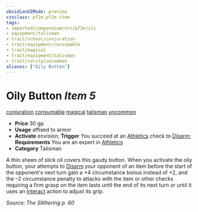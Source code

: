```yaml
---
obsidianUIMode: preview
cssclass: pf2e,pf2e-item
tags:
- imported/compendium/src/pf2e/sli
- equipment/talisman
- trait/school/conjuration
- trait/equipment/consumable
- trait/magical
- trait/equipment/talisman
- trait/rarity/uncommon
aliases: ["Oily Button"]
---
```

# Oily Button *Item 5*  
[conjuration](conjuration.md)  [consumable](consumable.md)  [magical](magical.md)  [talisman](talisman.md)  [uncommon](uncommon.md)  

- **Price** 30 gp
- **Usage** affixed to armor
- **Activate** envision; **Trigger** You succeed at an [Athletics](../../skills.md#Athletics) check to [Disarm](rules/actions/disarm.md); **Requirements** You are an expert in [Athletics](../../skills.md#Athletics)
- **Category** Talisman

A thin sheen of slick oil covers this gaudy button. When you activate the oily button, your attempts to [Disarm](rules/actions/disarm.md) your opponent of an item before the start of the opponent's next turn gain a +4 circumstance bonus instead of +2, and the –2 circumstance penalty to attacks with the item or other checks requiring a firm grasp on the item lasts until the end of its next turn or until it uses an [Interact](interact.md) action to adjust its grip.

*Source: The Slithering p. 60*